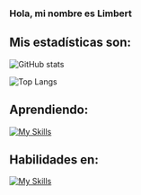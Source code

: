 ### Hola, mi nombre es Limbert ###

## Mis estadísticas son: 
![GitHub stats](https://github-readme-stats.vercel.app/api?username=LimbersMay&show_icons=true&theme=tokyonight)

![Top Langs](https://github-readme-stats.vercel.app/api/top-langs/?username=LimbersMay)

## Aprendiendo: 

[![My Skills](https://skills.thijs.gg/icons?i=react)](https://skills.thijs.gg)
  
## Habilidades en:
[![My Skills](https://skills.thijs.gg/icons?i=js,nodejs)](https://skills.thijs.gg)
